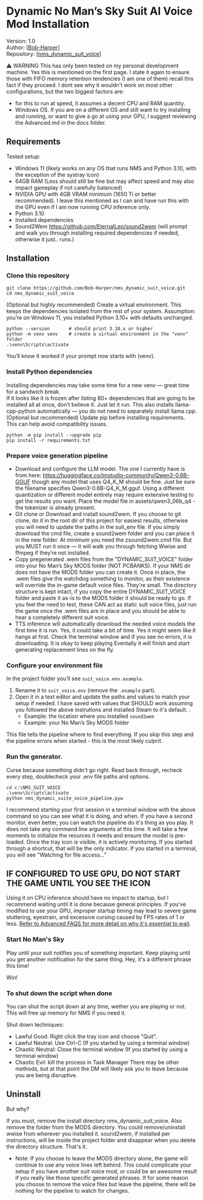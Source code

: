 # Dynamic No Man’s Sky Suit AI Voice Mod Installation

Version: 1.0<br>
Author: [[Bob-Harper](https://github.com/Bob-Harper)]<br>
Repository: [[nms_dynamic_suit_voice](https://github.com/Bob-Harper/nms_dynamic_suit_voice)]


⚠️ WARNING
This has only been tested on my personal development machine. Yes this is mentioned on the first page.  I state it again
to ensure those with FIFO memory retention tendencies (I am one of them) recall this fact if they proceed.  I dont see why it wouldn't work on
most other configurations, but the two biggest factors are:
- for this to run at speed, it assumes a decent CPU and RAM quantity.
- Windows OS.
If you are on a different OS and still want to try installing and running, or want to give a go at using your GPU, I suggest reviewing the Advanced.md in the docs folder.

## Requirements

Tested setup:
- Windows 11 (likely works on any OS that runs NMS and Python 3.10, with the exception of the systray icon)
- 64GB RAM (Less should still be fine but may affect speed and may also impact gameplay if not carefully balanced)
- NVIDIA GPU with 4GB VRAM minimum (1650 Ti or better recommended).  I leave this mentioned as I can and have run this with the GPU even if I am now running CPU inference only.
- Python 3.10
- Installed dependencies
- Sound2Wem https://github.com/EternalLeo/sound2wem (will prompt and walk you through installing required dependencies if needed, otherwise it just..  runs.)


## Installation

### Clone this repository
```
git clone https://github.com/Bob-Harper/nms_dynamic_suit_voice.git
cd nms_dynamic_suit_voice
```

(Optional but highly recommended) Create a virtual environment.
This keeps the dependencies isolated from the rest of your system.
Assumption: you’re on Windows 11, you installed Python 3.10+ with defaults unchanged.
```
python --version       # should print 3.10.x or higher
python -m venv venv    # create a virtual environment in the "venv" folder
.\venv\Scripts\activate
```
You’ll know it worked if your prompt now starts with (venv).

### Install Python dependencies

Installing dependencies may take some time for a new venv — great time for a sandwich break.  
If it looks like it is frozen after listing 80+ dependencies that are going to be installed all at once, don’t believe it. Just let it run.
This also installs llama-cpp-python automatically — you do not need to separately install llama.cpp.
(Optional but recommended) Update pip before installing requirements.  
This can help avoid compatibility issues.

```
python -m pip install --upgrade pip
pip install -r requirements.txt
```

### Prepare voice generation pipeline
- Download and configure the LLM model. The one I currently have is from here: https://huggingface.co/lmstudio-community/Qwen3-0.6B-GGUF though any model that uses Q4_K_M should be fine.  Just be sure the filename specifies Qwen3-0.6B-Q4_K_M.gguf.  Using a different quantization or different model entirely may require extensive testing to get the results you want.  Place the model file in assets/qwen3_06b_q4 - the tokenizer is already present.
- Git clone or Download and install sound2wem.  If you choose to git clone, do it in the root dir of this project for easiest results, otherwise you will need to update the paths in the suit_env file.  If you simply download the cmd file, create a sound2wem folder and you can place it in the new folder. At minimum you need the zsound2wem.cmd file. But you MUST run it once — it will walk you through fetching Wwise and ffmpeg if they’re not installed.
- Copy pregenerated .wem files from the "DYNAMIC_SUIT_VOICE" folder into your No Man’s Sky MODS folder (NOT PCBANKS). If your NMS dir does not have the MODS folder you can create it.  Once in place, the .wem files give the watchdog something to monitor, as their existence will override the in-game default voice files.  They're small. The directory structure is kept intact, if you copy the entire DYNAMIC_SUIT_VOICE folder and paste it as-is to the MODS folder it should be ready to go. If you feel the need to test, these CAN act as static suit voice files, just run the game once the .wem files are in place and you should be able to hear a completely different suit voice.
- TTS inference will automatically download the needed voice models the first time it is run. Yes, it could take a bit of time.  Yes it might seem like it hangs at first.  Check the terminal window and if you see no errors, it is downloading.  It is okay to keep playing  Eventally it will finish and start generating replacement lines on the fly.

### Configure your environment file

In the project folder you’ll see `suit_voice.env.example`.  

1. Rename it to `suit_voice.env` (remove the `.example` part).  
2. Open it in a text editor and update the paths and values to match your setup if needed.  I have saved with values that SHOULD work assuming you followed the above instrutions and installed Steam to it's default.  .  
   - Example: the location where you installed `sound2wem`  
   - Example: your No Man’s Sky MODS folder  

This file tells the pipeline where to find everything. If you skip this step and the pipeline errors when started - this is the most likely culprit.

### Run the generator. 
Curse because something didn't go right.  Read back through, recheck every step, doublecheck your .env file paths and options.
```
cd c:\NMS_SUIT_VOICE
.\venv\Scripts\activate
python nms_dynamic_suite_voice_pipeline.pyw
```
I recommend starting your first session in a terminal window with the above command so you can see what it is doing, and when. If you have a second monitor, even better, you can watch the pipeline do it's thing as you play.
It does not take any command line arguments at this time.
It will take a few moments to initialize the reources it needs and ensure the model is pre-loaded.
Once the tray icon is visible, it is actively monitoring. If you started through a shortcut, that will be the only indicator.  If you started in a terminal, you will see "Watching for file access..."

## IF CONFIGURED TO USE GPU, DO NOT START THE GAME UNTIL YOU SEE THE ICON
Using it on CPU inference should have no impact to startup, but I recommend waiting until it is done because general principles.
If you've modified to use your GPU, improper startup timing may lead to severe game stuttering, eyestrain, and excessive cursing caused by FPS rates of 1 or less.  [Refer to Advanced FAQS for more detail on why it's essential to wait](docs/Advanced.md).

### Start No Man's Sky 
Play until your suit notifies you of something important. Keep playing until you get another notification for the same
thing.  Hey, it's a different phrase this time!

Win!

### To shut down the script when done

You can shut the script down at any time, wether you are playing or not.  This will free up memory for NMS if you need it.

Shut down techniques:
- Lawful Good: Right click the tray icon and choose "Quit".
- Lawful Neutral: Use Ctrl-C (If you started by using a terminal window)
- Chaotic Neutral: Close the terminal window (If you started by using a terminal window)
- Chaotic Evil: kill the process in Task Manager
There may be other methods, but at that point the DM will likely ask you to leave because you are being disruptive.

## Uninstall

But why?

If you must, remove the install directory nms_dynamic_suit_voice.  Also remove the folder from the MODS directory.  You could remove/uninstall wwise from wherever you installed it.  sound2wem, if installed per instructions, will be inside the project folder and disappear when you delete the directory structure.
That's it.  
- Note: If you choose to leave the MODS directory alone, the game will continue to use any voice lines left behind.  This could complicate your setup if you have another suit voice mod, or could be an awesome result if you really like those specific generated phrases.  If for some reason you choose to remove the voice files but leave the pipeline, there will be nothing for the pipeline to watch for changes.

